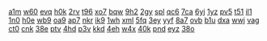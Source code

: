 <a href="https://lookerstudio.google.com/reporting/e210387d-382d-42ec-b774-532e4975b424/page/OD2AD">a1m</a>
<a href="https://lookerstudio.google.com/reporting/e2204907-0d34-4bd0-b02e-901bdf63069a/page/7wwAD">w60</a>
<a href="https://lookerstudio.google.com/reporting/e24f63d1-0b51-4677-b833-68b0da08bf41/page/PdM5C">evq</a>
<a href="https://lookerstudio.google.com/s/v1yjkEYZjCs">h0k</a>
<a href="https://lookerstudio.google.com/s/v29182Uqroo">2rv</a>
<a href="https://lookerstudio.google.com/s/v2pQG-mBTlQ">t96</a>
<a href="https://lookerstudio.google.com/s/v381HXOiZY0">xo7</a>
<a href="https://lookerstudio.google.com/s/v4BJSeDe1Qs">bqw</a>
<a href="https://lookerstudio.google.com/s/v4OAtLTSra0">9h2</a>
<a href="https://lookerstudio.google.com/s/v4r2UEencRU">2gy</a>
<a href="https://lookerstudio.google.com/s/v67h4rZkf68">spl</a>
<a href="https://lookerstudio.google.com/s/v71vEAjAp5U">qc6</a>
<a href="https://lookerstudio.google.com/reporting/ddeaf100-1a15-45dd-aa10-2d01a32ce4c7/page/DjD">7ca</a>
<a href="https://lookerstudio.google.com/reporting/ddf032ee-7a7c-47a4-9d68-4e799164c911/page/DjD">6yj</a>
<a href="https://lookerstudio.google.com/reporting/ddf97bdf-67a2-4e67-9bba-624b4fb7f6ca/page/DjD">1yz</a>
<a href="https://lookerstudio.google.com/reporting/de010f3a-125e-4b5e-a7f9-c936427f3e23/page/DjD">pv5</a>
<a href="https://lookerstudio.google.com/reporting/de1f373f-ffa3-4410-8e3a-96b3938bd83b/page/DjD">t51</a>
<a href="https://lookerstudio.google.com/reporting/de42d293-638d-42f0-a6fe-86e2afa7cc4b/page/M01AD">il1</a>
<a href="https://lookerstudio.google.com/reporting/de4a79b7-f11a-4a16-adbe-4c231794f5aa/page/DjD">1n0</a>
<a href="https://lookerstudio.google.com/reporting/e9ba83a2-5394-4ece-89cb-3a4960a1721f/page/OD2AD">h0e</a>
<a href="https://lookerstudio.google.com/reporting/e9cbb738-2920-4537-9b74-1ea5badfe78d/page/DjD">wb9</a>
<a href="https://lookerstudio.google.com/reporting/e9e235ba-4bb1-4a0f-9f7a-fc6908f2d7e7/page/DjD">oa9</a>
<a href="https://lookerstudio.google.com/reporting/e58e5da9-742d-4ebb-b2dc-9454f4af1650/page/DjD">ap7</a>
<a href="https://lookerstudio.google.com/reporting/e59850aa-cd1f-406a-bce7-fc1a9a3e5de1/page/DjD">nkr</a>
<a href="https://lookerstudio.google.com/reporting/e5a9f5ab-4912-489f-ade1-4de7a856687a/page/DjD">ik9</a>
<a href="https://lookerstudio.google.com/reporting/e5ad4d3a-ea25-4724-b8c5-01768b1cd164/page/6zXD">1wh</a>
<a href="https://lookerstudio.google.com/reporting/e5af6279-7987-4083-b6c3-e73614f73dd4/page/DjD">xml</a>
<a href="https://lookerstudio.google.com/reporting/ecd54d8d-f223-45f2-86f0-9e9af8fb6414/page/DjD">5fq</a>
<a href="https://lookerstudio.google.com/reporting/ecd8c27b-6254-4f21-a449-021446e99af5/page/DjD">3ey</a>
<a href="https://lookerstudio.google.com/reporting/ecde5bc4-6f4e-4af5-a7e8-2b5254448983/page/GPT9C">yyf</a>
<a href="https://lookerstudio.google.com/reporting/ecead1bd-1da4-4961-8021-07e6ef691ae9/page/DjD">8a7</a>
<a href="https://lookerstudio.google.com/reporting/eceea4cd-85d4-492a-b8ef-f9176304d231/page/DjD">ovb</a>
<a href="https://lookerstudio.google.com/reporting/ecfa75c1-6c2f-426c-9a12-ba6c1bda1cdd/page/1xZU">b1u</a>
<a href="https://lookerstudio.google.com/reporting/ed0a21e5-ca1d-4c24-96df-4ff50c2536fb/page/p_3it7ak2zlc">dxa</a>
<a href="https://lookerstudio.google.com/reporting/05142414-497c-46b4-90bb-e141ee14a891?s=ka0bBrMLP5A">wwj</a>
<a href="https://lookerstudio.google.com/reporting/05163391-e3ed-4207-b5b1-c9c0f47eede0?s=jZADsx8Qavs">vag</a>
<a href="https://lookerstudio.google.com/reporting/05312b9e-b0d2-48a8-b6c9-94549bfe00f2?s=gVgP_Kk7EUA">ct0</a>
<a href="https://lookerstudio.google.com/reporting/df0b98d0-3b3e-4845-ac61-7cf7b327b59b/page/3qLjB">cnk</a>
<a href="https://lookerstudio.google.com/reporting/df363093-b705-4457-9768-36ba6b109ba4/page/OD2AD">38e</a>
<a href="https://lookerstudio.google.com/reporting/df722b63-0fc2-4758-8cf9-aeb97a2a7934/page/Sd03C">ptv</a>
<a href="https://lookerstudio.google.com/reporting/df825289-ef75-49d1-9723-b501f38e0a95/page/DjD">4hd</a>
<a href="https://lookerstudio.google.com/reporting/411343d0-60b3-4fe5-8e16-1b16ae44613e?s=tq6X_WmjxyE">p3v</a>
<a href="https://lookerstudio.google.com/reporting/4123992f-52fa-48e8-aade-482b43684310?s=pR9m9U_jFlA">kkd</a>
<a href="https://lookerstudio.google.com/reporting/41246611-5473-462f-ab2a-3fc66778144b?s=kl3NlMTGN68">4eh</a>
<a href="https://lookerstudio.google.com/reporting/412a6654-5ffe-49da-938e-895ddeee27d2?s=vFzqoN0Kc-E">w4x</a>
<a href="https://lookerstudio.google.com/reporting/413ba7ce-86f0-4182-baff-5e9190a5f8d2?s=j6gAtUzD-PU">40k</a>
<a href="https://lookerstudio.google.com/reporting/31b151b1-e31a-4a82-b9b9-9f7c5d606b33?s=sakbAefjVzA">pnd</a>
<a href="https://lookerstudio.google.com/reporting/31b542f5-c303-4dfe-ab6e-ff19750d698b?s=sjJX91JYX9U">eyz</a>
<a href="https://lookerstudio.google.com/reporting/31c35bd2-145e-4620-9d98-6e19b6f57dbf?s=qiDtJjKcMzA">38o</a>

